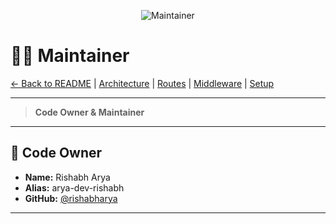 <!--
🧑‍💻 MAINTAINER
-->

<p align="center">
  <img src="https://img.shields.io/badge/Maintainer-Rishabh%20A.%20(shadowdev)-important?logo=github" alt="Maintainer" />
</p>

# 🧑‍💻 Maintainer

[← Back to README](../README.md) | [Architecture](architecture.md) | [Routes](routes.md) | [Middleware](middleware.md) | [Setup](setup.md)

---

> **Code Owner & Maintainer**

---

## 👤 Code Owner

- **Name:** Rishabh Arya
- **Alias:** arya-dev-rishabh
- **GitHub:** [@rishabharya](https://github.com/arya-dev-rishabh)

---
